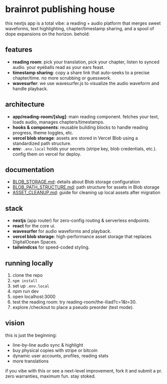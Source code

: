 # brainrot publishing house

this nextjs app is a total vibe: a reading + audio platform that merges sweet waveforms, text highlighting, chapter/timestamp sharing, and a spool of dope expansions on the horizon. behold:

## features

- **reading room**: pick your translation, pick your chapter, listen to synced audio. your eyeballs read as your ears feast.
- **timestamp sharing**: copy a share link that auto-seeks to a precise chapter/time. no more scrubbing or guesswork.
- **wavesurfer**: we use wavesurfer.js to visualize the audio waveform and handle playback.

## architecture

- **app/reading-room/[slug]**: main reading component. fetches your text, loads audio, manages chapters/timestamps.
- **hooks & components**: reusable building blocks to handle reading progress, theme toggles, etc.
- **vercel blob storage**: assets are stored in Vercel Blob using a standardized path structure.
- **env**: `.env.local` holds your secrets (stripe key, blob credentials, etc.). config them on vercel for deploy.

## documentation

- [BLOB_STORAGE.md](docs/BLOB_STORAGE.md): details about Blob storage configuration
- [BLOB_PATH_STRUCTURE.md](docs/BLOB_PATH_STRUCTURE.md): path structure for assets in Blob storage
- [ASSET_CLEANUP.md](docs/ASSET_CLEANUP.md): guide for cleaning up local assets after migration

## stack

- **nextjs** (app router) for zero-config routing & serverless endpoints.
- **react** for the core ui.
- **wavesurfer** for audio waveforms and playback.
- **vercel blob storage**: high-performance asset storage that replaces DigitalOcean Spaces.
- **tailwindcss** for speed-coded styling.

## running locally

1. clone the repo
2. `npm install`
3. set up `.env.local`
4. npm run dev
5. open localhost:3000
6. test the reading room: try reading-room/the-iliad?c=1&t=30.
7. explore /checkout to place a pseudo preorder (test mode).

## vision

this is just the beginning:
- line-by-line audio sync & highlight
- buy physical copies with stripe or bitcoin
- dynamic user accounts, profiles, reading stats
- more translations

if you vibe with this or see a next-level improvement, fork it and submit a pr.
zero warranties, maximum fun. stay stoked.
